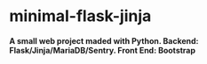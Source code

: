 # minimal-flask-jinja

#### A small web project maded with Python. Backend: Flask/Jinja/MariaDB/Sentry. Front End: Bootstrap
